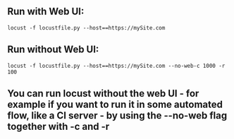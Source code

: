 ## Run with Web UI:
```
locust -f locustfile.py --host==https://mySite.com
```
## Run without Web UI:
```
locust -f locustfile.py --host==https://mySite.com --no-web-c 1000 -r 100
```
## You can run locust without the web UI - for example if you want to run it in some automated flow, like a CI server - by using the --no-web flag together with -c and -r
